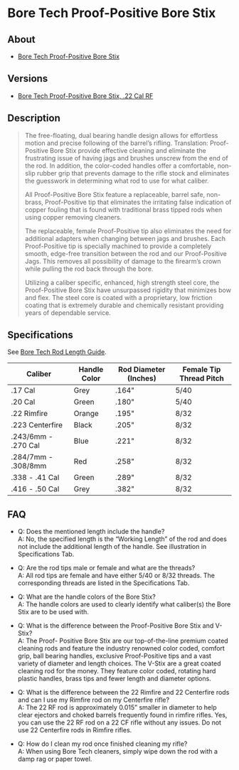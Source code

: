 # Bore Tech Proof-Positive Bore Stix

## About

* [Bore Tech Proof-Positive Bore Stix](https://www.boretech.com/categories/rifle-cleaning-supplies/cleaning-rods/proof-positive-bore-stix)

## Versions

* [Bore Tech Proof-Positive Bore Stix, .22 Cal RF](https://www.boretech.com/products/proof-positive-bore-stix-22-cal-rf)

## Description

> The free-floating, dual bearing handle design allows for effortless motion and precise following of the barrel’s rifling. Translation: Proof-Positive Bore Stix provide effective cleaning and eliminate the frustrating issue of having jags and brushes unscrew from the end of the rod. In addition, the color-coded handles offer a comfortable, non-slip rubber grip that prevents damage to the rifle stock and eliminates the guesswork in determining what rod to use for what caliber.
>
> All Proof-Positive Bore Stix feature a replaceable, barrel safe, non-brass, Proof-Positive tip that eliminates the irritating false indication of copper fouling that is found with traditional brass tipped rods when using copper removing cleaners.
>
> The replaceable, female Proof-Positive tip also eliminates the need for additional adapters when changing between jags and brushes. Each Proof-Positive tip is specially machined to provide a completely smooth, edge-free transition between the rod and our Proof-Positive Jags. This removes all possibility of damage to the firearm’s crown while pulling the rod back through the bore.
>
> Utilizing a caliber specific, enhanced, high strength steel core, the Proof-Positive Bore Stix have unsurpassed rigidity that minimizes bow and flex. The steel core is coated with a proprietary, low friction coating that is extremely durable and chemically resistant providing years of dependable service.

## Specifications

See [Bore Tech Rod Length Guide](https://github.com/CumpsD/second-brain/raw/main/assets/shooting/boretech/Rod-Length-Guide).

| Caliber | Handle Color | Rod Diameter (Inches) | Female Tip Thread Pitch |
| -- | -- | -- | -- |
| .17 Cal | Grey | .164" | 5/40 |
| .20 Cal | Green | .180" | 5/40 |
| .22 Rimfire | Orange | .195" | 8/32 |
| .223 Centerfire | Black | .205" | 8/32 |
| .243/6mm - .270 Cal | Blue | .221" | 8/32 |
| .284/7mm - .308/8mm | Red | .258" | 8/32 |
| .338 - .41 Cal | Green | .289" | 8/32 |
| .416 - .50 Cal | Grey | .382" | 8/32 |

## FAQ

* Q: Does the mentioned length include the handle? \
  A: No, the specified length is the “Working Length” of the rod and does not include the additional length of the handle. See illustration in Specifications Tab.

* Q: Are the rod tips male or female and what are the threads? \
  A: All rod tips are female and have either 5/40 or 8/32 threads. The corresponding threads are listed in the Specifications Tab.

* Q: What are the handle colors of the Bore Stix? \
  A: The handle colors are used to clearly identify what caliber(s) the Bore Stix are to be used with.

* Q: What is the difference between the Proof-Positive Bore Stix and V-Stix? \
  A: The Proof- Positive Bore Stix are our top-of-the-line premium coated cleaning rods and feature the industry renowned color coded, comfort grip, ball bearing handles, exclusive Proof-Positive tips and a vast variety of diameter and length choices. The V-Stix are a great coated cleaning rod for the money. They feature color coded, rotating hard plastic handles, brass tips and fewer length and diameter options.

* Q: What is the difference between the 22 Rimfire and 22 Centerfire rods and can I use my Rimfire rod on my Centerfire rifle? \
  A: The 22 RF rod is approximately 0.015” smaller in diameter to help clear ejectors and choked barrels frequently found in rimfire rifles. Yes, you can use the 22 RF rod on a 22 CF rifle without any issues. Do not use 22 Centerfire rods in Rimfire rifles.

* Q: How do I clean my rod once finished cleaning my rifle? \
  A: When using Bore Tech cleaners, simply wipe down the rod with a damp rag or paper towel.

